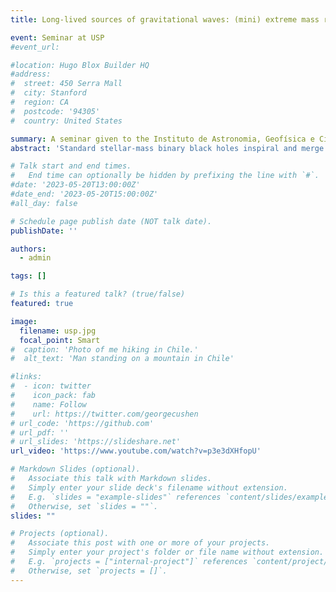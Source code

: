 ```yaml
---
title: Long-lived sources of gravitational waves: (mini) extreme mass ratio inspirals, inspiraling primordial black holes and neutron stars

event: Seminar at USP
#event_url: 

#location: Hugo Blox Builder HQ
#address:
#  street: 450 Serra Mall
#  city: Stanford
#  region: CA
#  postcode: '94305'
#  country: United States

summary: A seminar given to the Instituto de Astronomia, Geofísica e Ciências Atmosféricas da Universidade de São Paulo (IAG/USP) on neutron stars, black holes and mini EMRIs
abstract: 'Standard stellar-mass binary black holes inspiral and merge in just a few seconds when observed in ground-based gravitational-wave detector data. However, future detectors will probe much lower frequencies, implying that sources of gravitational waves will spend even longer time in-band than those observed today. Such long-lived signals could result from the early inspiral of binary neutron stars, sub-solar mass primordial black holes, and (mini) extreme mass ratio inspirals, all of which could be visible in both future ground-and space-based detectors, such as Cosmic Explorer and LISA. However, data quality problems, such as gaps, glitches and non-stationary noise, and computational cost, will inhibit the observations of these systems if robust methods are not designed to handle these issues . In this talk, I will describe each of these sources individually, the problems with computation and data quality that we are likely to face in future detectors, and methods to actually perform searches for these systems that are robust against not only noise disturbances, but also deviations in the waveforms used to in the search.'

# Talk start and end times.
#   End time can optionally be hidden by prefixing the line with `#`.
#date: '2023-05-20T13:00:00Z'
#date_end: '2023-05-20T15:00:00Z'
#all_day: false

# Schedule page publish date (NOT talk date).
publishDate: ''

authors:
  - admin

tags: []

# Is this a featured talk? (true/false)
featured: true

image:
  filename: usp.jpg
  focal_point: Smart
#  caption: 'Photo of me hiking in Chile.'
#  alt_text: 'Man standing on a mountain in Chile'

#links:
#  - icon: twitter
#    icon_pack: fab
#    name: Follow
#    url: https://twitter.com/georgecushen
# url_code: 'https://github.com'
# url_pdf: ''
# url_slides: 'https://slideshare.net'
url_video: 'https://www.youtube.com/watch?v=p3e3dXHfopU'

# Markdown Slides (optional).
#   Associate this talk with Markdown slides.
#   Simply enter your slide deck's filename without extension.
#   E.g. `slides = "example-slides"` references `content/slides/example-slides.md`.
#   Otherwise, set `slides = ""`.
slides: ""

# Projects (optional).
#   Associate this post with one or more of your projects.
#   Simply enter your project's folder or file name without extension.
#   E.g. `projects = ["internal-project"]` references `content/project/deep-learning/index.md`.
#   Otherwise, set `projects = []`.
---
```

